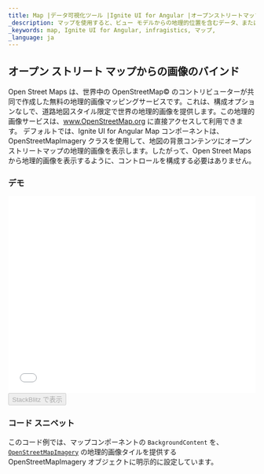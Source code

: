 ```yaml
---
title: Map |データ可視化ツール |Ignite UI for Angular |オープンストリートマップ |Infragistics
_description: マップを使用すると、ビュー モデルからの地理的位置を含むデータ、またはシェープ ファイルから地理的画像マップにロードされた地理空間データを表示できます。
_keywords: map, Ignite UI for Angular, infragistics, マップ,
_language: ja
---
```


## オープン ストリート マップからの画像のバインド

Open Street Maps は、世界中の OpenStreetMap© のコントリビューターが共同で作成した無料の地理的画像マッピングサービスです。これは、構成オプションなしで、道路地図スタイル限定で世界の地理的画像を提供します。この地理的画像サービスは、<a href="http://www.openstreetmap.org" target="_blank">www.OpenStreetMap.org</a> に直接アクセスして利用できます。
デフォルトでは、Ignite UI for Angular Map コンポーネントは、OpenStreetMapImagery クラスを使用して、地図の背景コンテンツにオープンストリートマップの地理的画像を表示します。したがって、Open Street Maps から地理的画像を表示するように、コントロールを構成する必要はありません。

### デモ

<div class="sample-container loading" style="height: 400px">
    <iframe id="geo-map-display-osm-imagery-iframe" src='{environment:demosBaseUrl}/maps/geo-map-display-osm-imagery' width="100%" height="100%" seamless frameBorder="0" onload="onXPlatSampleIframeContentLoaded(this);"></iframe>
</div>
<div>
    <button data-localize="stackblitz" disabled class="stackblitz-btn" data-iframe-id="geo-map-display-osm-imagery-iframe" data-demos-base-url="{environment:demosBaseUrl}">StackBlitz で表示
    </button>
</div>

<div class="divider--half"></div>

### コード スニペット

このコード例では、マップコンポーネントの `BackgroundContent` を、[`OpenStreetMapImagery`](map_displaying_osm_imagery.md) の地理的画像タイルを提供する OpenStreetMapImagery オブジェクトに明示的に設定しています。
